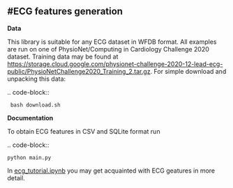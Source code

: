 #ECG features generation 
------------------

**Data**

This library is suitable for any ECG dataset in WFDB format. All examples are run on one of PhysioNet/Computing in Cardiology Challenge 2020 dataset. Training data may be found at https://storage.cloud.google.com/physionet-challenge-2020-12-lead-ecg-public/PhysioNetChallenge2020_Training_2.tar.gz. For simple download and unpacking this data:

.. code-block::

     bash download.sh
     
     
**Documentation**

To obtain ECG features in CSV and SQLite format run 

.. code-block::

    python main.py
    
In [ecg_tutorial.ipynb](https://github.com/adasegroup/MMDF-multimodal-medical-features/tree/master/ECG%20features/ecg_tutorial.ipynb) you may get acquainted with ECG geatures in more detail.


    

